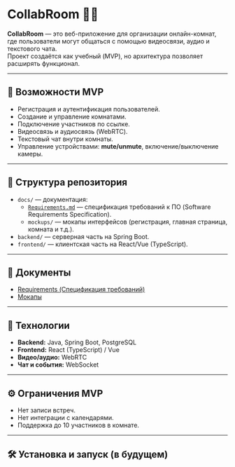 # CollabRoom 🎥💬

**CollabRoom** — это веб-приложение для организации онлайн-комнат, где пользователи могут общаться с помощью видеосвязи, аудио и текстового чата.  
Проект создаётся как учебный (MVP), но архитектура позволяет расширять функционал.

---

## 📌 Возможности MVP
- Регистрация и аутентификация пользователей.
- Создание и управление комнатами.
- Подключение участников по ссылке.
- Видеосвязь и аудиосвязь (WebRTC).
- Текстовый чат внутри комнаты.
- Управление устройствами: **mute/unmute**, включение/выключение камеры.

---

## 📂 Структура репозитория
- `docs/` — документация:
  - [`Requirements.md`](docs/Requirements.md) — спецификация требований к ПО (Software Requirements Specification).
  - `mockups/` — мокапы интерфейсов (регистрация, главная страница, комната и т.д.).
- `backend/` — серверная часть на Spring Boot.
- `frontend/` — клиентская часть на React/Vue (TypeScript).

---

## 📖 Документы
- [Requirements (Спецификация требований)](docs/Requirements.md)
- [Мокапы](docs/mockups/)

---

## 🚀 Технологии
- **Backend:** Java, Spring Boot, PostgreSQL
- **Frontend:** React (TypeScript) / Vue
- **Видео/аудио:** WebRTC
- **Чат и события:** WebSocket

---

## ⚙️ Ограничения MVP
- Нет записи встреч.
- Нет интеграции с календарями.
- Поддержка до 10 участников в комнате.

---

## 🛠 Установка и запуск (в будущем)
```bash

